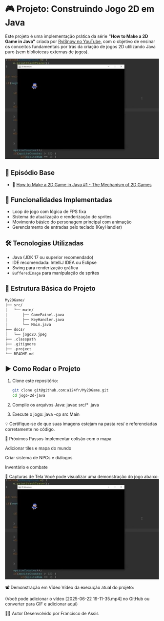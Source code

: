 # 🎮 Projeto: Construindo Jogo 2D em Java

Este projeto é uma implementação prática da série **"How to Make a 2D Game in Java"** criada por [RyiSnow no YouTube](https://www.youtube.com/@RyiSnow), com o objetivo de ensinar os conceitos fundamentais por trás da criação de jogos 2D utilizando Java puro (sem bibliotecas externas de jogos).

![Screenshot do jogo](docs/jogo2D.jpeg)

## 📌 Episódio Base

- 🎥 [How to Make a 2D Game in Java #1 - The Mechanism of 2D Games](https://www.youtube.com/watch?v=om59cwR7psI&list=PL_QPQmz5C6WUF-pOQDsbsKbaBZqXj4qSq&index=1)

## 🚀 Funcionalidades Implementadas

- Loop de jogo com lógica de FPS fixa
- Sistema de atualização e renderização de sprites
- Movimento básico do personagem principal com animação
- Gerenciamento de entradas pelo teclado (KeyHandler)

## 🛠️ Tecnologias Utilizadas

- Java (JDK 17 ou superior recomendado)
- IDE recomendada: IntelliJ IDEA ou Eclipse
- Swing para renderização gráfica
- `BufferedImage` para manipulação de sprites

## 📂 Estrutura Básica do Projeto

```
My2DGame/
├── src/
│   └── main/
│       ├── GamePainel.java
│       ├── KeyHandler.java
│       └── Main.java
├── docs/
│   └── jogo2D.jpeg
├── .classpath
├── .gitignore
├── .project
└── README.md
```

## ▶️ Como Rodar o Projeto

1. Clone este repositório:
   ```bash
   git clone git@github.com:a124fr/My2DGame.git
   cd jogo-2d-java

2. Compile os arquivos Java:
javac src/* .java

3. Execute o jogo:
java -cp src Main

💡 Certifique-se de que suas imagens estejam na pasta res/ e referenciadas corretamente no código.

🎯 Próximos Passos
Implementar colisão com o mapa

Adicionar tiles e mapa do mundo

Criar sistema de NPCs e diálogos

Inventário e combate

📸 Capturas de Tela
Você pode visualizar uma demonstração do jogo abaixo:
![Screenshot do jogo](docs/jogo2D.jpeg)


📽️ Demonstração em Vídeo
Vídeo da execução atual do projeto:

(Você pode adicionar o vídeo [2025-06-22 19-11-35.mp4] no GitHub ou converter para GIF e adicionar aqui)

🧑‍💻 Autor
Desenvolvido por Francisco de Assis


